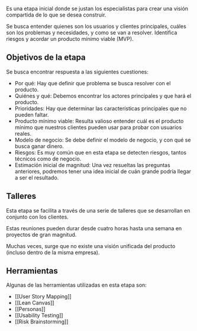 Es una etapa inicial donde se justan los especialistas para crear una visión compartida de lo que se desea construir.

Se busca entender quienes son los usuarios y clientes principales, cuáles son los problemas y necesidades, y como se van a resolver. Identifica riesgos y acordar un producto mínimo viable (MVP).

## Objetivos de la etapa

Se busca encontrar respuesta a las siguientes cuestiones:

- Por qué: Hay que definir que problema se busca resolver con el producto.
- Quiénes y qué: Debemos encontrar los actores principales y que hará el producto.
- Prioridades: Hay que determinar las características principales que no pueden faltar.
- Producto mínimo viable: Resulta valioso entender cuál es el producto mínimo que nuestros clientes pueden usar para probar con usuarios reales.
- Modelo de negocio: Se debe definir el modelo de negocio, y con qué se busca ganar dinero.
- Riesgos: Es muy común que en esta etapa se detecten riesgos, tantos técnicos como de negocio.
- Estimación inicial de magnitud: Una vez resueltas las preguntas anteriores, podremos tener una idea inicial de cuán grande podría llegar a ser el resultado.

## Talleres

Esta etapa se facilita a través de una serie de talleres que se desarrollan en conjunto con los clientes.

Estas reuniones pueden durar desde cuatro horas hasta una semana en proyectos de gran magnitud.

Muchas veces, surge que no existe una visión unificada del producto (incluso dentro de la misma empresa).

## Herramientas

Algunas de las herramientas utilizadas en esta etapa son:

- [[User Story Mapping]]
- [[Lean Canvas]]
- [[Personas]]
- [[Usability Testing]]
- [[Risk Brainstorming]]
